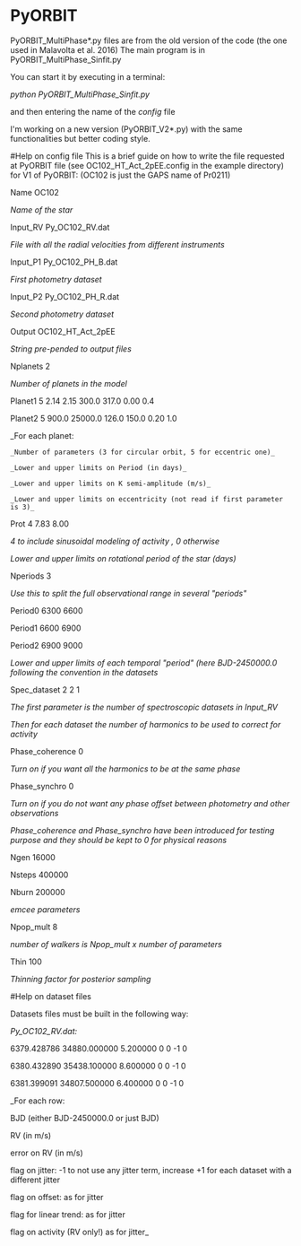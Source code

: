 # PyORBIT
PyORBIT_MultiPhase*.py files are from the old version of the code (the one used in Malavolta et al. 2016)
The main program is in PyORBIT_MultiPhase_Sinfit.py

You can start it by executing in a terminal:

*python PyORBIT_MultiPhase_Sinfit.py*

and then entering the name of the *config* file

I'm working on a new version (PyORBIT_V2*.py) with the same functionalities but better coding style.


#Help on config file
This is a brief guide on how to write the file requested at PyORBIT  file (see OC102_HT_Act_2pEE.config in the example directory) for V1 of PyORBIT:
(OC102 is just the GAPS name of Pr0211)

Name      OC102

  _Name of the star_

Input_RV  Py_OC102_RV.dat

  _File with all the radial velocities from different instruments_

Input_P1  Py_OC102_PH_B.dat

  _First photometry dataset_

Input_P2  Py_OC102_PH_R.dat

  _Second photometry dataset_

Output    OC102_HT_Act_2pEE

  _String pre-pended to output files_

Nplanets  2

  _Number of planets in the model_

Planet1   5    2.14     2.15  300.0  317.0    0.00 0.4

Planet2   5  900.0   25000.0  126.0  150.0    0.20 1.0

  _For each planet:

    _Number of parameters (3 for circular orbit, 5 for eccentric one)_

    _Lower and upper limits on Period (in days)_

    _Lower and upper limits on K semi-amplitude (m/s)_

    _Lower and upper limits on eccentricity (not read if first parameter is 3)_

Prot      4    7.83     8.00

  _4 to include sinusoidal modeling of activity , 0 otherwise_

  _Lower and upper limits on rotational period of the star (days)_

Nperiods  3

  _Use this to split the full observational range in several "periods"_

Period0  6300 6600

Period1  6600 6900

Period2  6900 9000

  _Lower and upper limits of each temporal "period" (here BJD-2450000.0 following the convention in the datasets_

Spec_dataset 2 2 1

  _The first parameter is the number of spectroscopic datasets in Input_RV_

  _Then for each dataset the number of harmonics to be used to correct for activity_

Phase_coherence 0

  _Turn on if you want all the harmonics to be at the same phase_

Phase_synchro   0

  _Turn on if you do not want any phase offset between photometry and other observations_

  _Phase_coherence and Phase_synchro have been introduced for testing purpose and they should be kept to 0 for physical reasons_

Ngen      16000

Nsteps   400000

Nburn    200000

_emcee parameters_

Npop_mult     8

_number of walkers is Npop_mult x number of parameters_

Thin        100

_Thinning factor for posterior sampling_

#Help on dataset files

Datasets files must be built in the following way:

_Py_OC102_RV.dat:_

6379.428786     34880.000000         5.200000   0   0  -1   0

6380.432890     35438.100000         8.600000   0   0  -1   0

6381.399091     34807.500000         6.400000   0   0  -1   0

_For each row:

BJD (either BJD-2450000.0 or just BJD)

RV (in m/s)

error on RV (in m/s)

flag on jitter: -1 to not use any jitter term, increase +1 for each dataset with a different jitter

flag on offset: as for jitter

flag for linear trend: as for jitter

flag on activity (RV only!) as for jitter_
